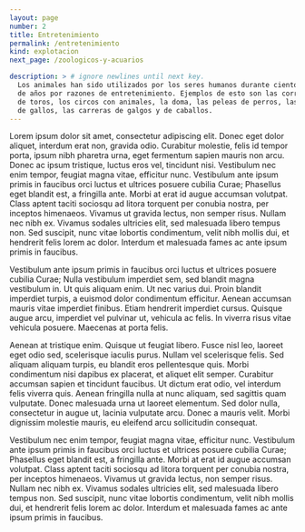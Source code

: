 ```yaml
---
layout: page
number: 2
title: Entretenimiento
permalink: /entretenimiento
kind: explotacion
next_page: /zoologicos-y-acuarios

description: > # ignore newlines until next key.
  Los animales han sido utilizados por los seres humanos durante cientos
  de años por razones de entretenimiento. Ejemplos de esto son las corridas
  de toros, los circos con animales, la doma, las peleas de perros, las riñas
  de gallos, las carreras de galgos y de caballos.
---
```


<div class="row">
<div class="col-md-6">

Lorem ipsum dolor sit amet, consectetur adipiscing elit. Donec eget dolor aliquet, interdum erat non, gravida odio. Curabitur molestie, felis id tempor porta, ipsum nibh pharetra urna, eget fermentum sapien mauris non arcu. Donec ac ipsum tristique, luctus eros vel, tincidunt nisi. Vestibulum nec enim tempor, feugiat magna vitae, efficitur nunc. Vestibulum ante ipsum primis in faucibus orci luctus et ultrices posuere cubilia Curae; Phasellus eget blandit est, a fringilla ante. Morbi at erat id augue accumsan volutpat. Class aptent taciti sociosqu ad litora torquent per conubia nostra, per inceptos himenaeos. Vivamus ut gravida lectus, non semper risus. Nullam nec nibh ex. Vivamus sodales ultricies elit, sed malesuada libero tempus non. Sed suscipit, nunc vitae lobortis condimentum, velit nibh mollis dui, et hendrerit felis lorem ac dolor. Interdum et malesuada fames ac ante ipsum primis in faucibus.

Vestibulum ante ipsum primis in faucibus orci luctus et ultrices posuere cubilia Curae; Nulla vestibulum imperdiet sem, sed blandit magna vestibulum in. Ut quis aliquam enim. Ut nec varius dui. Proin blandit imperdiet turpis, a euismod dolor condimentum efficitur. Aenean accumsan mauris vitae imperdiet finibus. Etiam hendrerit imperdiet cursus. Quisque augue arcu, imperdiet vel pulvinar ut, vehicula ac felis. In viverra risus vitae vehicula posuere. Maecenas at porta felis.

</div>
<div class="col-md-6">

Aenean at tristique enim. Quisque ut feugiat libero. Fusce nisl leo, laoreet eget odio sed, scelerisque iaculis purus. Nullam vel scelerisque felis. Sed aliquam aliquam turpis, eu blandit eros pellentesque quis. Morbi condimentum nisi dapibus ex placerat, et aliquet elit semper. Curabitur accumsan sapien et tincidunt faucibus. Ut dictum erat odio, vel interdum felis viverra quis. Aenean fringilla nulla at nunc aliquam, sed sagittis quam vulputate. Donec malesuada urna ut laoreet elementum. Sed dolor nulla, consectetur in augue ut, lacinia vulputate arcu. Donec a mauris velit. Morbi dignissim molestie mauris, eu eleifend arcu sollicitudin consequat.

Vestibulum nec enim tempor, feugiat magna vitae, efficitur nunc. Vestibulum ante ipsum primis in faucibus orci luctus et ultrices posuere cubilia Curae; Phasellus eget blandit est, a fringilla ante. Morbi at erat id augue accumsan volutpat. Class aptent taciti sociosqu ad litora torquent per conubia nostra, per inceptos himenaeos. Vivamus ut gravida lectus, non semper risus. Nullam nec nibh ex. Vivamus sodales ultricies elit, sed malesuada libero tempus non. Sed suscipit, nunc vitae lobortis condimentum, velit nibh mollis dui, et hendrerit felis lorem ac dolor. Interdum et malesuada fames ac ante ipsum primis in faucibus.


</div>

</div>